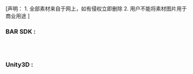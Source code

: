 
[声明：
    1. 全部素材来自于网上，如有侵权立即删除
    2. 用户不能将素材图片用于商业用途
]

### BAR SDK :

```

```
</br>

### Unity3D :
```

```

